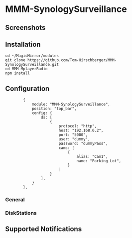 
# MMM-SynologySurveillance #

## Screenshots ##

## Installation
	cd ~/MagicMirror/modules
    git clone https://github.com/Tom-Hirschberger/MMM-SynologySurveillance.git
    cd MMM-MplayerRadio
    npm install


## Configuration ##
```json5
    	{
			module: "MMM-SynologySurveillance",
			position: "top_bar",
			config: {
				ds: [
					{
						protocol: "http",
						host: "192.168.0.2",
						port: "5000",
						user: "dummy",
						password: "dummyPass",
						cams: [
							{
								alias: "Cam1",
								name: "Parking Lot",
							}
						]
					}
				],
			}
		},
```

### General ###

### DiskStations ###

## Supported Notifications ##

